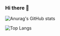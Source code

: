 ### Hi there 👋

![Anurag's GitHub stats](https://github-readme-stats.vercel.app/api?username=giacomovitangeli&count_private=true&hide=issues,contribs&show_icons=true&theme=dark)


![Top Langs](https://github-readme-stats.vercel.app/api/top-langs/?username=giacomovitangeli&layout=compact&theme=dark)




<!--
**giacomovitangeli/GiacomoVitangeli** is a ✨ _special_ ✨ repository because its `README.md` (this file) appears on your GitHub profile.

Here are some ideas to get you started:

- 🔭 I’m currently working on ...
- 🌱 I’m currently learning ...
- 👯 I’m looking to collaborate on ...
- 🤔 I’m looking for help with ...
- 💬 Ask me about ...
- 📫 How to reach me: ...
- 😄 Pronouns: ...
- ⚡ Fun fact: ...
-->
